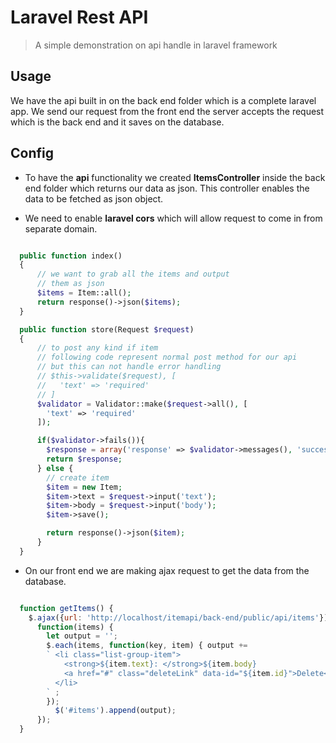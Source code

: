# Laravel Rest API

> A simple demonstration on api handle in laravel framework

## Usage

  We have the api built in on the back end folder which is a complete laravel app. We send our request from the front end the server accepts the request which is the back end and it saves on the database. 


## Config

  - To have the **api** functionality we created **ItemsController** inside the back end folder which returns our data as json. This controller enables the data to be fetched as json object. 

  - We need to enable **laravel cors** which will allow request to come in from separate domain. 

  ```php

    public function index()
    {
        // we want to grab all the items and output
        // them as json
        $items = Item::all();
        return response()->json($items);
    }

  ```

  ```php
    public function store(Request $request)
    {
        // to post any kind if item
        // following code represent normal post method for our api
        // but this can not handle error handling
        // $this->validate($request), [
        //   'text' => 'required'
        // ]
        $validator = Validator::make($request->all(), [
          'text' => 'required'
        ]);

        if($validator->fails()){
          $response = array('response' => $validator->messages(), 'success' => false);
          return $response;
        } else {
          // create item
          $item = new Item;
          $item->text = $request->input('text');
          $item->body = $request->input('body');
          $item->save();

          return response()->json($item);
        }
    }

  ```

  - On our front end we are making ajax request to get the data from the database. 

  ```js

    function getItems() {
      $.ajax({url: 'http://localhost/itemapi/back-end/public/api/items'}).done(
        function(items) { 
          let output = '';
          $.each(items, function(key, item) { output +=
          ` <li class="list-group-item">
              <strong>${item.text}: </strong>${item.body} 
              <a href="#" class="deleteLink" data-id="${item.id}">Delete</a>
            </li>
          ` ;
          });
            $('#items').append(output);
        });
    }

  ```